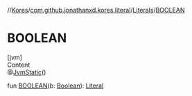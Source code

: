 //[Kores](../../index.md)/[com.github.jonathanxd.kores.literal](../index.md)/[Literals](index.md)/[BOOLEAN](-b-o-o-l-e-a-n.md)



# BOOLEAN  
[jvm]  
Content  
@[JvmStatic](https://kotlinlang.org/api/latest/jvm/stdlib/kotlin.jvm/-jvm-static/index.html)()  
  
fun [BOOLEAN](-b-o-o-l-e-a-n.md)(b: [Boolean](https://kotlinlang.org/api/latest/jvm/stdlib/kotlin/-boolean/index.html)): [Literal](../-literal/index.md)  




